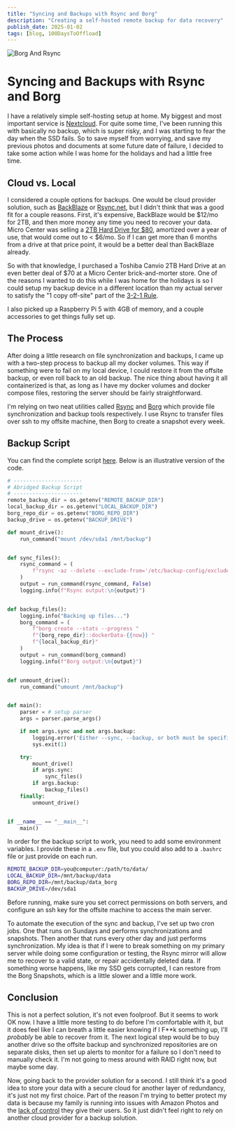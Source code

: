 ```yaml
---
title: "Syncing and Backups with Rsync and Borg"
description: "Creating a self-hosted remote backup for data recovery"
publish_date: 2025-01-02
tags: [blog, 100DaysToOffload]
---
```


![Borg And Rsync](../../images/borg_and_rsync.png)

# Syncing and Backups with Rsync and Borg
I have a relatively simple self-hosting setup at home. My biggest and most important service is [Nextcloud](https://nextcloud.com). For quite some time, I've been running this with basically no backup, which is super risky, and I was starting to fear the day when the SSD fails. So to save myself from worrying, and save my previous photos and documents at some future date of failure, I decided to take some action while I was home for the holidays and had a little free time.

## Cloud vs. Local
I considered a couple options for backups. One would be cloud provider solution, such as [BackBlaze](https://www.backblaze.com/) or [Rsync.net](https://www.rsync.net/),  but I didn't think that was a good fit for a couple reasons. First, it's expensive, BackBlaze would be $12/mo for 2TB, and then more money any time you need to recover your data. Micro Center was selling a [2TB Hard Drive for $80](https://www.microcenter.com/product/629580/toshiba-canvio-advance-2tb-usb-31-(gen-1-type-a)-25-portable-external-hard-drive-red), amortized over a year of use, that would come out to < $6/mo. So if I can get more than 6 months from a drive at that price point, it would be a better deal than BackBlaze already.

So with that knowledge, I purchased a Toshiba Canvio 2TB Hard Drive at an even better deal of $70 at a Micro Center brick-and-morter store. One of the reasons I wanted to do this while I was home for the holidays is so I could setup my backup device in a different location than my actual server to satisfy the "1 copy off-site" part of the [3-2-1 Rule](https://www.veeam.com/blog/321-backup-rule.html). 

I also picked up a Raspberry Pi 5 with 4GB of memory, and a couple accessories to get things fully set up.
## The Process

After doing a little research on file synchronization and backups, I came up with a two-step process to backup all my docker volumes. This way if something were to fail on my local device, I could restore it from the offsite backup, or even roll back to an old backup. The nice thing about having it all containerized is that, as long as I have my docker volumes and docker compose files, restoring the server should be fairly straightforward.

I'm relying on two neat utilities called [Rsync](https://rsync.samba.org/) and [Borg](https://www.borgbackup.org/) which provide file synchronization and backup tools respectively. I use Rsync to transfer files over ssh to my offsite machine, then Borg to create a snapshot every week.

## Backup Script
You can find the complete script [here](https://gist.github.com/momja/83531e6af416d2afd207eaa5fca2572d). Below is an illustrative version of the code.

```python
# ----------------------
# Abridged Backup Script
# ----------------------
remote_backup_dir = os.getenv("REMOTE_BACKUP_DIR")
local_backup_dir = os.getenv("LOCAL_BACKUP_DIR")
borg_repo_dir = os.getenv("BORG_REPO_DIR")
backup_drive = os.getenv("BACKUP_DRIVE")

def mount_drive():
    run_command("mount /dev/sda1 /mnt/backup")


def sync_files():
    rsync_command = (
        f"rsync -az --delete --exclude-from='/etc/backup-config/exclude-file.txt' -e 'ssh -c aes128-ctr' {remote_backup_dir} {local_backup_dir}"
    )
    output = run_command(rsync_command, False)
    logging.info(f"Rsync output:\n{output}")


def backup_files():
    logging.info("Backing up files...")
    borg_command = (
        f"borg create --stats --progress "
        f"{borg_repo_dir}::dockerData-{{now}} "
        f"{local_backup_dir}"
    )
    output = run_command(borg_command)
    logging.info(f"Borg output:\n{output}")


def unmount_drive():
    run_command("umount /mnt/backup")


def main():
    parser = # setup parser
    args = parser.parse_args()

    if not args.sync and not args.backup:
        logging.error('Either --sync, --backup, or both must be specified.')
        sys.exit(1)

    try:
        mount_drive()
        if args.sync:
            sync_files()
        if args.backup:
            backup_files()
    finally:
        unmount_drive()


if __name__ == "__main__":
    main()
```

In order for the backup script to work, you need to add some environment variables. I provide these in a `.env` file, but you could also add to a `.bashrc` file or just provide on each run.
```sh
REMOTE_BACKUP_DIR=you@computer:/path/to/data/
LOCAL_BACKUP_DIR=/mnt/backup/data
BORG_REPO_DIR=/mnt/backup/data_borg
BACKUP_DRIVE=/dev/sda1
```

Before running, make sure you set correct permissions on both servers, and configure an ssh key for the offsite machine to access the main server.

To automate the execution of the sync and backup, I've set up two cron jobs. One that runs on Sundays and performs synchronizations and snapshots. Then another that runs every other day and just performs synchronization. My idea is that if I were to break something on my primary server while doing some configuration or testing, the Rsync mirror will allow me to recover to a valid state, or repair accidentally deleted data. If something worse happens, like my SSD gets corrupted, I can restore from the Borg Snapshots, which is a little slower and a little more work.

## Conclusion

This is not a perfect solution, it's not even foolproof. But it seems to work OK now. I have a little more testing to do before I'm comfortable with it, but it does feel like I can breath a little easier knowing if I F\*\*k something up, I'll *probably* be able to recover from it. The next logical step would be to buy another drive so the offsite backup and synchronized repositories are on separate disks, then set up alerts to monitor for a failure so I don't need to manually check it. I'm not going to mess around with RAID right now, but maybe some day.

Now, going back to the provider solution for a second. I still think it's a good idea to store your data with a secure cloud for another layer of redundancy, it's just not my first choice. Part of the reason I'm trying to better protect my data is because my family is running into issues with Amazon Photos and the [lack of control](https://www.reddit.com/r/gsuitelegacymigration/comments/uhzseu/comment/i79p2sn/?utm_source=share&utm_medium=web3x&utm_name=web3xcss&utm_term=1&utm_content=share_button) they give their users. So it just didn't feel right to rely on another cloud provider for a backup solution.
